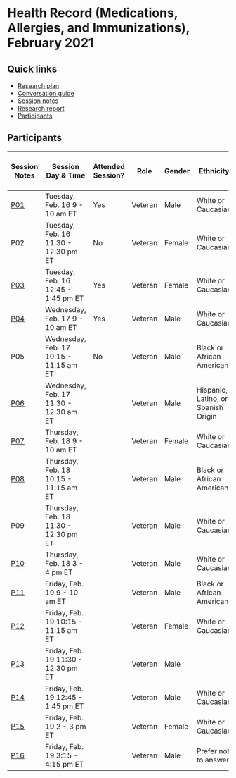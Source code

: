 # Health Record (Medications, Allergies, and Immunizations), February 2021

## Quick links

- [Research plan](https://github.com/department-of-veterans-affairs/va.gov-team/blob/master/products/health-care/questionnaire/research/health-record/research-plan.md)
- [Conversation guide](https://github.com/department-of-veterans-affairs/va.gov-team/blob/master/products/health-care/questionnaire/research/health-record/conversation-guide.md)
- [Session notes](https://github.com/department-of-veterans-affairs/va.gov-team/tree/master/products/health-care/questionnaire/research/health-record/session-notes)
- [Research report]()
- [Participants](#participants)

## Participants

| Session Notes | Session Day & Time | Attended Session? | Role | Gender | Ethnicity | Age | Education | Branch | Location | Care from Outside VA | Immunizations outside the VA | Identified Cognitive | VA Percentage | Lives in | 
| ----- | ----- | ----- | ----- | ----- | ----- | ----- | ----- | ----- | ----- | ----- | ----- | ----- | ----- | ----- | 
| [P01](https://github.com/department-of-veterans-affairs/va.gov-team/blob/master/products/health-care/questionnaire/research/health-record/session-notes/P1.md) | Tuesday, Feb. 16 9 - 10 am ET | Yes | Veteran | Male | White or Caucasian | 65-74 | Master's degree | Army | KY | Yes | No | No | 80 | Major Metropolitan Area |
| P02 | Tuesday, Feb. 16 11:30 - 12:30 pm ET | No | Veteran | Female | White or Caucasian | 65-74 | High school diploma or equivalent | Army | OH | No | No | Yes | 100 | Rural or remote area |
| [P03]() | Tuesday, Feb. 16 12:45 - 1:45 pm ET | Yes | Veteran | Female | White or Caucasian | 45-54 | Associate's degree/trade certificate/vocational training | Army | WA | No | No | Yes | 100 | Rural or remote area |
| [P04]() | Wednesday, Feb. 17 9 - 10 am ET | Yes | Veteran | Male | White or Caucasian | 65-74 | Doctorate degree | Navy | AR | Yes | Yes | No |   | Rural or remote area |
| P05 | Wednesday, Feb. 17 10:15 - 11:15 am ET | No | Veteran | Male | Black or African American | 45-54 | Bachelor's degree | Air Force | LA | Yes | Yes | No |   | Rural or remote area |
| [P06]() | Wednesday, Feb. 17 11:30 - 12:30 am ET | | Veteran | Male | Hispanic, Latino, or Spanish Origin | 35-44 | Some college (no degree) | Army | CA | Yes | Yes | No | 70 | Major Metropolitan Area |
| [P07]() | Thursday, Feb. 18 9 - 10 am ET | | Veteran | Female | White or Caucasian | 65-74 | Doctorate degree | Navy | GA | Yes | No | No | 90 | Rural or remote area |
| [P08]() | Thursday, Feb. 18 10:15 - 11:15 am ET | | Veteran | Male | Black or African American | 25-34 |   | Army | DC | No | No | No | 80 | Major Metropolitan Area |
| [P09]() | Thursday, Feb. 18 11:30 - 12:30 pm ET | | Veteran | Male | White or Caucasian | 55-64 | Some college (no degree) | Air Force | PA | Yes | Yes | No | 0 | Rural or remote area |
| [P10]() | Thursday, Feb. 18 3 - 4 pm ET | | Veteran | Male | White or Caucasian | 55-64 | Master's degree | Marine Corps | CO | Yes | Yes | No | 50 | Rural or remote area |
| [P11]() | Friday, Feb. 19 9 - 10 am ET | | Veteran | Male | Black or African American | 25-34 |   | Army | DC | Yes | Yes | Yes | 50 | Major Metropolitan Area |
| [P12]() | Friday, Feb. 19 10:15 - 11:15 am ET | | Veteran | Female | White or Caucasian | 65-74 | Master's degree | Navy | MD | Yes | Yes | No | 30 | Rural or remote area |
| [P13]() | Friday, Feb. 19 11:30 - 12:30 pm ET | | Veteran | Male |   |   |   |   | OR | No | No | No | 100 | Rural or remote area |
| [P14]() | Friday, Feb. 19 12:45 - 1:45 pm ET | | Veteran | Male | White or Caucasian | 35-44 | Some college (no degree) | Army | MS | No | No | No | 100 | Rural or remote area |
| [P15]() | Friday, Feb. 19 2 - 3 pm ET | | Veteran | Female | White or Caucasian | 55-64 | Master's degree | Army | AZ | No | No | No | 10 | Rural or remote area |
| [P16]() | Friday, Feb. 19 3:15 - 4:15 pm ET | | Veteran | Male | Prefer not to answer | 35-44 | Bachelor's degree | Navy | VA | No | No | No | 100 | Major Metropolitan Area |

## 

